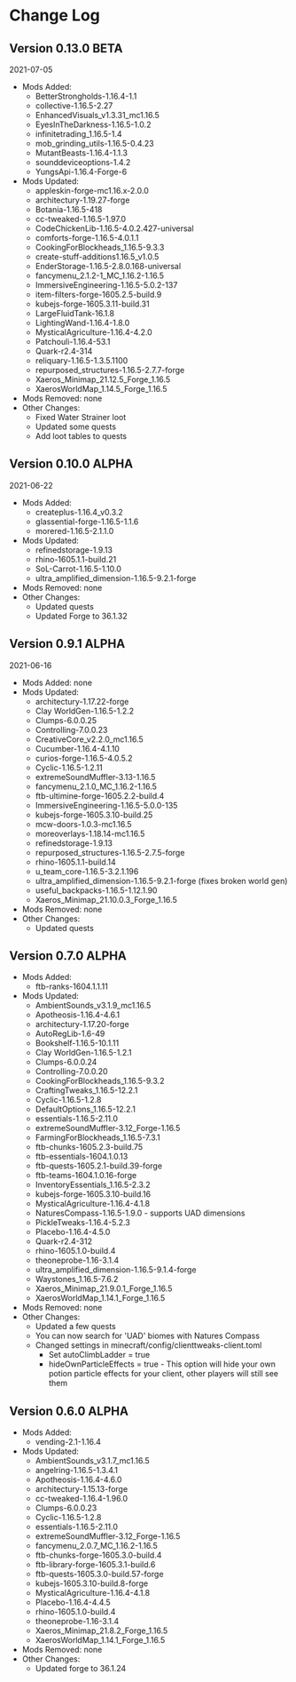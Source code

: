 # Change Log

## Version 0.13.0 BETA

2021-07-05

- Mods Added:
  - BetterStrongholds-1.16.4-1.1
  - collective-1.16.5-2.27
  - EnhancedVisuals_v1.3.31_mc1.16.5
  - EyesInTheDarkness-1.16.5-1.0.2
  - infinitetrading_1.16.5-1.4
  - mob_grinding_utils-1.16.5-0.4.23
  - MutantBeasts-1.16.4-1.1.3
  - sounddeviceoptions-1.4.2
  - YungsApi-1.16.4-Forge-6
- Mods Updated:
  - appleskin-forge-mc1.16.x-2.0.0
  - architectury-1.19.27-forge
  - Botania-1.16.5-418
  - cc-tweaked-1.16.5-1.97.0
  - CodeChickenLib-1.16.5-4.0.2.427-universal
  - comforts-forge-1.16.5-4.0.1.1
  - CookingForBlockheads_1.16.5-9.3.3
  - create-stuff-additions1.16.5_v1.0.5
  - EnderStorage-1.16.5-2.8.0.168-universal
  - fancymenu_2.1.2-1_MC_1.16.2-1.16.5
  - ImmersiveEngineering-1.16.5-5.0.2-137
  - item-filters-forge-1605.2.5-build.9
  - kubejs-forge-1605.3.11-build.31
  - LargeFluidTank-16.1.8
  - LightingWand-1.16.4-1.8.0
  - MysticalAgriculture-1.16.4-4.2.0
  - Patchouli-1.16.4-53.1
  - Quark-r2.4-314
  - reliquary-1.16.5-1.3.5.1100
  - repurposed_structures-1.16.5-2.7.7-forge
  - Xaeros_Minimap_21.12.5_Forge_1.16.5
  - XaerosWorldMap_1.14.5_Forge_1.16.5
- Mods Removed: none
- Other Changes:
  - Fixed Water Strainer loot
  - Updated some quests
  - Add loot tables to quests

## Version 0.10.0 ALPHA

2021-06-22

- Mods Added:
  - createplus-1.16.4_v0.3.2
  - glassential-forge-1.16.5-1.1.6
  - morered-1.16.5-2.1.1.0
- Mods Updated:
  - refinedstorage-1.9.13
  - rhino-1605.1.1-build.21
  - SoL-Carrot-1.16.5-1.10.0
  - ultra_amplified_dimension-1.16.5-9.2.1-forge
- Mods Removed: none
- Other Changes:
  - Updated quests
  - Updated Forge to 36.1.32

## Version 0.9.1 ALPHA

2021-06-16

- Mods Added: none
- Mods Updated:
  - architectury-1.17.22-forge
  - Clay WorldGen-1.16.5-1.2.2
  - Clumps-6.0.0.25
  - Controlling-7.0.0.23
  - CreativeCore_v2.2.0_mc1.16.5
  - Cucumber-1.16.4-4.1.10
  - curios-forge-1.16.5-4.0.5.2
  - Cyclic-1.16.5-1.2.11
  - extremeSoundMuffler-3.13-1.16.5
  - fancymenu_2.1.0_MC_1.16.2-1.16.5
  - ftb-ultimine-forge-1605.2.2-build.4
  - ImmersiveEngineering-1.16.5-5.0.0-135
  - kubejs-forge-1605.3.10-build.25
  - mcw-doors-1.0.3-mc1.16.5
  - moreoverlays-1.18.14-mc1.16.5
  - refinedstorage-1.9.13
  - repurposed_structures-1.16.5-2.7.5-forge
  - rhino-1605.1.1-build.14
  - u_team_core-1.16.5-3.2.1.196
  - ultra_amplified_dimension-1.16.5-9.2.1-forge (fixes broken world gen)
  - useful_backpacks-1.16.5-1.12.1.90
  - Xaeros_Minimap_21.10.0.3_Forge_1.16.5
- Mods Removed: none
- Other Changes:
  - Updated quests

## Version 0.7.0 ALPHA

- Mods Added:
  - ftb-ranks-1604.1.1.11
- Mods Updated:
  - AmbientSounds_v3.1.9_mc1.16.5
  - Apotheosis-1.16.4-4.6.1
  - architectury-1.17.20-forge
  - AutoRegLib-1.6-49
  - Bookshelf-1.16.5-10.1.11
  - Clay WorldGen-1.16.5-1.2.1
  - Clumps-6.0.0.24
  - Controlling-7.0.0.20
  - CookingForBlockheads_1.16.5-9.3.2
  - CraftingTweaks_1.16.5-12.2.1
  - Cyclic-1.16.5-1.2.8
  - DefaultOptions_1.16.5-12.2.1
  - essentials-1.16.5-2.11.0
  - extremeSoundMuffler-3.12_Forge-1.16.5
  - FarmingForBlockheads_1.16.5-7.3.1
  - ftb-chunks-1605.2.3-build.75
  - ftb-essentials-1604.1.0.13
  - ftb-quests-1605.2.1-build.39-forge
  - ftb-teams-1604.1.0.16-forge
  - InventoryEssentials_1.16.5-2.3.2
  - kubejs-forge-1605.3.10-build.16
  - MysticalAgriculture-1.16.4-4.1.8
  - NaturesCompass-1.16.5-1.9.0 - supports UAD dimensions
  - PickleTweaks-1.16.4-5.2.3
  - Placebo-1.16.4-4.5.0
  - Quark-r2.4-312
  - rhino-1605.1.0-build.4
  - theoneprobe-1.16-3.1.4
  - ultra_amplified_dimension-1.16.5-9.1.4-forge
  - Waystones_1.16.5-7.6.2
  - Xaeros_Minimap_21.9.0.1_Forge_1.16.5
  - XaerosWorldMap_1.14.1_Forge_1.16.5
- Mods Removed: none
- Other Changes:
  - Updated a few quests
  - You can now search for 'UAD' biomes with Natures Compass
  - Changed settings in minecraft/config/clienttweaks-client.toml
    - Set autoClimbLadder = true
    - hideOwnParticleEffects = true - This option will hide your own potion particle effects for your client, other players will still see them

## Version 0.6.0 ALPHA

- Mods Added:
  - vending-2.1-1.16.4
- Mods Updated:
  - AmbientSounds_v3.1.7_mc1.16.5
  - angelring-1.16.5-1.3.4.1
  - Apotheosis-1.16.4-4.6.0
  - architectury-1.15.13-forge
  - cc-tweaked-1.16.4-1.96.0
  - Clumps-6.0.0.23
  - Cyclic-1.16.5-1.2.8
  - essentials-1.16.5-2.11.0
  - extremeSoundMuffler-3.12_Forge-1.16.5
  - fancymenu_2.0.7_MC_1.16.2-1.16.5
  - ftb-chunks-forge-1605.3.0-build.4
  - ftb-library-forge-1605.3.1-build.6
  - ftb-quests-1605.3.0-build.57-forge
  - kubejs-1605.3.10-build.8-forge
  - MysticalAgriculture-1.16.4-4.1.8
  - Placebo-1.16.4-4.4.5
  - rhino-1605.1.0-build.4
  - theoneprobe-1.16-3.1.4
  - Xaeros_Minimap_21.8.2_Forge_1.16.5
  - XaerosWorldMap_1.14.1_Forge_1.16.5
- Mods Removed: none
- Other Changes:
  - Updated forge to 36.1.24
